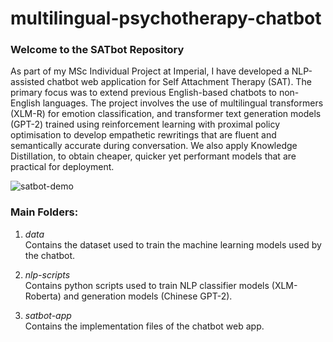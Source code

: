 # multilingual-psychotherapy-chatbot
### Welcome to the SATbot Repository
As part of my MSc Individual Project at Imperial, I have developed a NLP-assisted chatbot web application for Self Attachment Therapy (SAT). The primary focus was to extend previous English-based chatbots to non-English languages. The project involves the use of multilingual transformers (XLM-R) for emotion classification, and transformer text generation models (GPT-2) trained using reinforcement learning with proximal policy optimisation to develop empathetic rewritings that are fluent and semantically accurate during conversation. We also apply Knowledge Distillation, to obtain cheaper, quicker yet performant models that are practical for deployment. 

![satbot-demo](https://user-images.githubusercontent.com/79727686/182863543-fa990870-79a3-4e29-ac94-beaaabc1cbb1.gif)

### Main Folders:
1. <i>data</i><br>
Contains the dataset used to train the machine learning models used by the chatbot.

2. <i>nlp-scripts</i><br>
Contains python scripts used to train NLP classifier models (XLM-Roberta) and generation models (Chinese GPT-2).

3. <i>satbot-app</i><br>
Contains the implementation files of the chatbot web app. 
